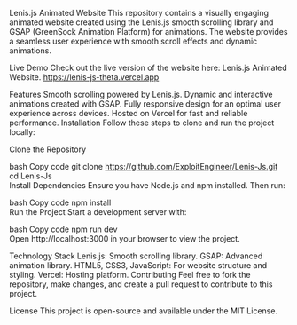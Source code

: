 Lenis.js Animated Website
This repository contains a visually engaging animated website created using the Lenis.js smooth scrolling library and GSAP (GreenSock Animation Platform) for animations. The website provides a seamless user experience with smooth scroll effects and dynamic animations.

Live Demo
Check out the live version of the website here: Lenis.js Animated Website.
https://lenis-js-theta.vercel.app

Features
Smooth scrolling powered by Lenis.js.
Dynamic and interactive animations created with GSAP.
Fully responsive design for an optimal user experience across devices.
Hosted on Vercel for fast and reliable performance.
Installation
Follow these steps to clone and run the project locally:

Clone the Repository

bash
Copy code
git clone https://github.com/ExploitEngineer/Lenis-Js.git  
cd Lenis-Js  
Install Dependencies
Ensure you have Node.js and npm installed. Then run:

bash
Copy code
npm install  
Run the Project
Start a development server with:

bash
Copy code
npm run dev  
Open http://localhost:3000 in your browser to view the project.

Technology Stack
Lenis.js: Smooth scrolling library.
GSAP: Advanced animation library.
HTML5, CSS3, JavaScript: For website structure and styling.
Vercel: Hosting platform.
Contributing
Feel free to fork the repository, make changes, and create a pull request to contribute to this project.

License
This project is open-source and available under the MIT License.
